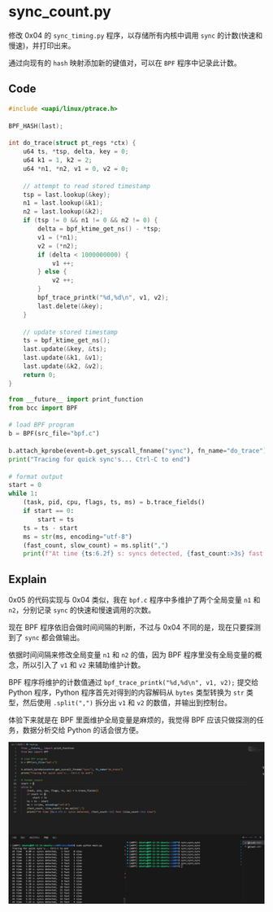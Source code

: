 # sync_count.py

修改 0x04 的 `sync_timing.py` 程序，以存储所有内核中调用 `sync` 的计数(快速和慢速)，并打印出来。

通过向现有的 `hash` 映射添加新的键值对，可以在 `BPF` 程序中记录此计数。

## Code

```C
#include <uapi/linux/ptrace.h>

BPF_HASH(last);

int do_trace(struct pt_regs *ctx) {
    u64 ts, *tsp, delta, key = 0;
    u64 k1 = 1, k2 = 2;
    u64 *n1, *n2, v1 = 0, v2 = 0;

    // attempt to read stored timestamp
    tsp = last.lookup(&key);
    n1 = last.lookup(&k1);
    n2 = last.lookup(&k2);
    if (tsp != 0 && n1 != 0 && n2 != 0) {
        delta = bpf_ktime_get_ns() - *tsp;
        v1 = (*n1);
        v2 = (*n2);
        if (delta < 1000000000) {
            v1 ++;
        } else {
            v2 ++;
        }
        bpf_trace_printk("%d,%d\n", v1, v2);
        last.delete(&key);
    }

    // update stored timestamp
    ts = bpf_ktime_get_ns();
    last.update(&key, &ts);
    last.update(&k1, &v1);
    last.update(&k2, &v2);
    return 0;
}
```

```Python
from __future__ import print_function
from bcc import BPF

# load BPF program
b = BPF(src_file="bpf.c")

b.attach_kprobe(event=b.get_syscall_fnname("sync"), fn_name="do_trace")
print("Tracing for quick sync's... Ctrl-C to end")

# format output
start = 0
while 1:
    (task, pid, cpu, flags, ts, ms) = b.trace_fields()
    if start == 0:
        start = ts
    ts = ts - start
    ms = str(ms, encoding="utf-8")
    (fast_count, slow_count) = ms.split(",")
    print(f"At time {ts:6.2f} s: syncs detected, {fast_count:>3s} fast {slow_count:>3s} slow")
```

## Explain

0x05 的代码实现与 0x04 类似，我在 `bpf.c` 程序中多维护了两个全局变量 `n1` 和 `n2`，分别记录 `sync` 的快速和慢速调用的次数。

现在 BPF 程序依旧会做时间间隔的判断，不过与 0x04 不同的是，现在只要探测到了 `sync` 都会做输出。

依据时间间隔来修改全局变量 `n1` 和 `n2` 的值，因为 BPF 程序里没有全局变量的概念，所以引入了 `v1` 和 `v2` 来辅助维护计数。

BPF 程序将维护的计数值通过 `bpf_trace_printk("%d,%d\n", v1, v2);` 提交给 Python 程序，Python 程序首先对得到的内容解码从 `bytes` 类型转换为 `str` 类型，然后使用 `.split(",")` 拆分出 `v1` 和 `v2` 的数值，并输出到控制台。

体验下来就是在 BPF 里面维护全局变量是麻烦的，我觉得 BPF 应该只做探测的任务，数据分析交给 Python 的话会很方便。

![img](../../asset/0x05.jpg)